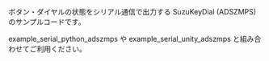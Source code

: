 ボタン・ダイヤルの状態をシリアル通信で出力する SuzuKeyDial (ADSZMPS) のサンプルコードです。

example_serial_python_adszmps や example_serial_unity_adszmps と組み合わせてご利用ください。
